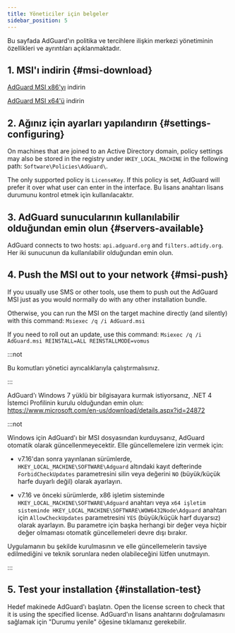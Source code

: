 ```yaml
---
title: Yöneticiler için belgeler
sidebar_position: 5
---
```


Bu sayfada AdGuard'ın politika ve tercihlere ilişkin merkezi yönetiminin özellikleri ve ayrıntıları açıklanmaktadır.

## 1. MSI'ı indirin {#msi-download}

[AdGuard MSI x86'yı](https://cdn.adtidy.org/distr/windows/AdGuard_x86.msi) indirin

[AdGuard MSI x64'ü](https://cdn.adtidy.org/distr/windows/AdGuard_x64.msi) indirin

## 2. Ağınız için ayarları yapılandırın {#settings-configuring}

On machines that are joined to an Active Directory domain, policy settings may also be stored in the registry under `HKEY_LOCAL_MACHINE` in the following path: `Software\Policies\AdGuard\`.

The only supported policy is `LicenseKey`. If this policy is set, AdGuard will prefer it over what user can enter in the interface. Bu lisans anahtarı lisans durumunu kontrol etmek için kullanılacaktır.

## 3. AdGuard sunucularının kullanılabilir olduğundan emin olun {#servers-available}

AdGuard connects to two hosts: `api.adguard.org` and `filters.adtidy.org`. Her iki sunucunun da kullanılabilir olduğundan emin olun.

## 4. Push the MSI out to your network {#msi-push}

If you usually use SMS or other tools, use them to push out the AdGuard MSI just as you would normally do with any other installation bundle.

Otherwise, you can run the MSI on the target machine directly (and silently) with this command: `Msiexec /q /i AdGuard.msi`

If you need to roll out an update, use this command: `Msiexec /q /i AdGuard.msi REINSTALL=ALL REINSTALLMODE=vomus`

:::not

Bu komutları yönetici ayrıcalıklarıyla çalıştırmalısınız.

:::

AdGuard'ı Windows 7 yüklü bir bilgisayara kurmak istiyorsanız, .NET 4 İstemci Profilinin kurulu olduğundan emin olun: https://www.microsoft.com/en-us/download/details.aspx?id=24872

:::not

Windows için AdGuard'ı bir MSI dosyasından kurduysanız, AdGuard otomatik olarak güncellenmeyecektir. Elle güncellemelere izin vermek için:

- v7.16'dan sonra yayınlanan sürümlerde, `HKEY_LOCAL_MACHINE\SOFTWARE\Adguard` altındaki kayıt defterinde `ForbidCheckUpdates` parametresini silin veya değerini `NO` (büyük/küçük harfe duyarlı değil) olarak ayarlayın.

- v7.16 ve önceki sürümlerde, x86 işletim sisteminde `HKEY_LOCAL_MACHINE\SOFTWARE\Adguard` anahtarı veya `x64 işletim sisteminde HKEY_LOCAL_MACHINE\SOFTWARE\WOW6432Node\Adguard` anahtarı için `AllowCheckUpdates` parametresini `YES` (büyük/küçük harf duyarsız) olarak ayarlayın. Bu parametre için başka herhangi bir değer veya hiçbir değer olmaması otomatik güncellemeleri devre dışı bırakır.

Uygulamanın bu şekilde kurulmasının ve elle güncellemelerin tavsiye edilmediğini ve teknik sorunlara neden olabileceğini lütfen unutmayın.

:::

## 5. Test your installation {#installation-test}

Hedef makinede AdGuard'ı başlatın. Open the license screen to check that it is using the specified license. AdGuard'ın lisans anahtarını doğrulamasını sağlamak için "Durumu yenile" öğesine tıklamanız gerekebilir.
